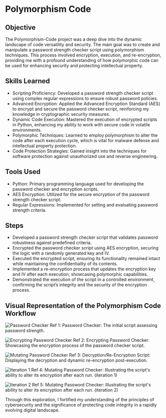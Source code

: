 # Polymorphism Code

## Objective

The Polymorphism-Code project was a deep dive into the dynamic landscape of code versatility and security. The main goal was to create and manipulate a password strength checker script using polymorphism techniques. This process involved encryption, execution, and re-encryption, providing me with a profound understanding of how polymorphic code can be used for enhancing security and protecting intellectual property.

## Skills Learned

- Scripting Proficiency: Developed a password strength checker script using complex regular expressions to ensure robust password policies.
- Advanced Encryption: Applied the Advanced Encryption Standard (AES) to encrypt and secure the password checker script, reinforcing my knowledge in cryptographic security measures.
- Dynamic Code Execution: Mastered the execution of encrypted scripts in Python, enhancing my ability to work with secure code in volatile environments.
- Polymorphic Techniques: Learned to employ polymorphism to alter the code after each execution cycle, which is vital for malware defense and intellectual property protection.
- Code Protection Strategies: Gained insight into the techniques for software protection against unauthorized use and reverse engineering.

## Tools Used

- Python: Primary programming language used for developing the password checker and encryption scripts.
- AES Encryption: Utilized for the secure encryption of the password strength checker script.
- Regular Expressions: Implemented for setting and evaluating password strength criteria.


## Steps

- Developed a password strength checker script that validates password robustness against predefined criteria.
- Encrypted the password checker script using AES encryption, securing the logic with a randomly generated key and IV.
- Executed the encrypted script, ensuring its functionality remained intact while maintaining the confidentiality of its contents.
- Implemented a re-encryption process that updates the encryption key and IV after each execution, showcasing polymorphic capabilities.
- Demonstrated the execution of the script in a controlled environment, confirming the script’s integrity and the security of the encryption process.


## Visual Representation of the Polymorphism Code Workflow

![Password Checker](https://github.com/Falola-Uthman/Polymorphism-Code/assets/50869547/5a7c7018-1846-49d5-801e-47220d4aed9a)
Ref 1: Password Checker: The initial script assessing password strength.

![Encrypting Password Checker](https://github.com/Falola-Uthman/Polymorphism-Code/assets/50869547/5301369f-020b-4baf-a778-82a183affd0a)
Ref 2: Encrypting Password Checker: Showcasing the encryption process of the password checker script.

![Mutating Password Checker](https://github.com/Falola-Uthman/Polymorphism-Code/assets/50869547/699368b1-18d3-46d5-89e4-45259f4374d5)
Ref 3: Decryption/Re-Encryption Script: Displaying the decryption and dynamic re-encryption post-execution.

![Iteration 1](https://github.com/Falola-Uthman/Polymorphism-Code/assets/50869547/7afc15e7-55c2-4beb-a252-21703065ae15)
Ref 4: Mutating Password Checker: Illustrating the script's ability to alter its encryption after each run. (iteration 1)

![Iteration 2](https://github.com/Falola-Uthman/Polymorphism-Code/assets/50869547/1e850ecf-bd3d-4c02-b84a-0a699515e3a9)
Ref 5: Mutating Password Checker: Illustrating the script's ability to alter its encryption after each run. (iteration 2)

Through this exploration, I fortified my understanding of the principles of cybersecurity and the significance of protecting code integrity in a rapidly evolving digital landscape.
